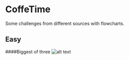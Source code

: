 # CoffeTime
Some challenges from different sources with flowcharts.
## Easy

####Biggest of three
![alt text]()
